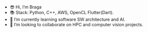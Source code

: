 - :sunglasses: Hi, I’m Braga
- :books: Stack: Python, C++, AWS, OpenCL Flutter(Dart).
- 🌱 I’m currently learning software SW architecture and AI.
- 💞️ I’m looking to collaborate on HPC and computer vision projects.

<!---
LucasCMFBraga/LucasCMFBraga is a ✨ special ✨ repository because its `README.md` (this file) appears on your GitHub profile.
You can click the Preview link to take a look at your changes.
--->
